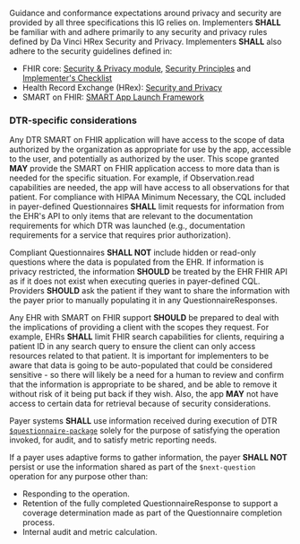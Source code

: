 Guidance and conformance expectations around privacy and security are provided by all three specifications this IG relies on. Implementers **SHALL** be familiar with and adhere primarily to any security and privacy rules defined by Da Vinci HRex Security and Privacy.
Implementers **SHALL** also adhere to the security guidelines defined in:
* FHIR core: [Security & Privacy module](http://hl7.org/fhir/R4/secpriv-module.html), [Security Principles](http://hl7.org/fhir/R4/security.html) and [Implementer's Checklist](http://hl7.org/fhir/R4/safety.html)
* Health Record Exchange (HRex): [Security and Privacy](https://build.fhir.org/ig/HL7/davinci-ehrx/security.html)
* SMART on FHIR: [SMART App Launch Framework](https://www.hl7.org/fhir/smart-app-launch/)

### DTR-specific considerations
Any DTR SMART on FHIR application will have access to the scope of data authorized by the organization as appropriate for use by the app, accessible to the user, and potentially as authorized by the user. This scope granted **MAY** provide the SMART on FHIR application access to more data than is needed for the specific situation. For example, if Observation.read capabilities are needed, the app will have access to all observations for that patient. For compliance with HIPAA Minimum Necessary, the CQL included in payer-defined Questionnaires **SHALL** limit requests for information from the EHR's API to only items that are relevant to the documentation requirements for which DTR was launched (e.g., documentation requirements for a service that requires prior authorization).

Compliant Questionnaires **SHALL NOT** include hidden or read-only questions where the data is populated from the EHR. If information is privacy restricted, the information **SHOULD** be treated by the EHR FHIR API as if it does not exist when executing queries in payer-defined CQL. Providers **SHOULD** ask the patient if they want to share the information with the payer prior to manually populating it in any QuestionnaireResponses.

Any EHR with SMART on FHIR support **SHOULD** be prepared to deal with the implications of providing a client with the scopes they request. For example, EHRs **SHALL** limit FHIR search capabilities for clients, requiring a patient ID in any search query to ensure the client can only access resources related to that patient.  It is important for implementers to be aware that data is going to be auto-populated that could be considered sensitive - so there will likely be a need for a human to review and confirm that the information is appropriate to be shared, and be able to remove it without risk of it being put back if they wish. Also, the app **MAY** not have access to certain data for retrieval because of security considerations.

Payer systems **SHALL** use information received during execution of DTR [`$questionnaire-package`](OperationDefinition-questionnaire-package.html) solely for the purpose of satisfying the operation invoked, for audit, and to satisfy metric reporting needs.

If a payer uses adaptive forms to gather information, the payer **SHALL NOT** persist or use the information shared as part of the `$next-question` operation for any purpose other than:
* Responding to the operation.
* Retention of the fully completed QuestionnaireResponse to support a coverage determination made as part of the Questionnaire completion process.
* Internal audit and metric calculation.
